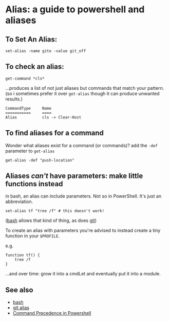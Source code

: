 ﻿# Alias: a guide to powershell and aliases

## To Set An Alias:

	set-alias -name gito -value git_off

## To check an alias:

	get-command *cls*

...produces a list of not just aliases but commands that match your pattern. (so i sometimes prefer it over `get-alias` though it can produce unwanted results.)

```plaintext
CommandType     Name
===========     ====
Alias           cls -> Clear-Host
```

## To find aliases for a command

Wonder what aliases exist for a command (or commands)? add the `-def` parameter to `get-alias`

	get-alias -def "push-location"

## Aliases *can't* have parameters: make little functions instead

in bash, an alias can include parameters. Not so in PowerShell. It's just an abbreviation.

	set-alias tf "tree /f" # this doesn't work!
	
([bash](../linux/bash.md) allows that kind of thing, as does [git](../git/alias.md))

To create an alias with parameters you're advised to instead create a tiny function in your `$PROFILE`.

e.g.

	function tf() {
		tree /f
	}

...and over time: grow it into a cmdLet and eventually put it into a module.

## See also

- [bash](../linux/bash.md)
- [git alias](../git/alias.md)
- [Command Precedence in Powershell](powershell_precedence_of_commands_aliases.md)